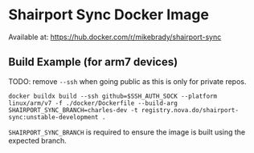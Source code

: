 # Shairport Sync Docker Image

Available at: https://hub.docker.com/r/mikebrady/shairport-sync

## Build Example (for arm7 devices)

TODO: remove `--ssh` when going public as this is only for private repos.
```
docker buildx build --ssh github=$SSH_AUTH_SOCK --platform linux/arm/v7 -f ./docker/Dockerfile --build-arg SHAIRPORT_SYNC_BRANCH=charles-dev -t registry.nova.do/shairport-sync:unstable-development .
```

`SHAIRPORT_SYNC_BRANCH` is required to ensure the image is built using the expected branch.